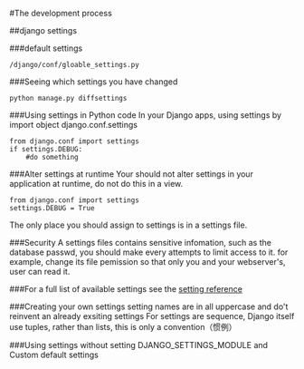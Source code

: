 #The development process

##django settings

###default settings
	
	/django/conf/gloable_settings.py

###Seeing which settings you have changed

	python manage.py diffsettings

###Using settings in Python code
In your Django apps, using settings by import object django.conf.settings

 	from django.conf import settings
	if settings.DEBUG:
		#do something
	
###Alter settings at runtime
Your should not alter settings in your application at runtime, do not do this in a view.

 	from django.conf import settings
	settings.DEBUG = True

The only place you should assign to settings is in a settings file.

###Security
A settings files contains sensitive infomation, such as the database passwd, you should make every attempts to limit access to it. for example, change its file pemission so that only you and your webserver's, user can read it.

###For a full list of available settings
see the [setting reference](https://docs.djangoproject.com/en/1.4/ref/settings/)

###Creating your own settings
setting names are in all uppercase and do't reinvent an already exsiting settings
For settings are sequence, Django itself use tuples, rather than lists, this is only a convention（惯例）

###Using settings without setting DJANGO_SETTINGS_MODULE and Custom default settings

